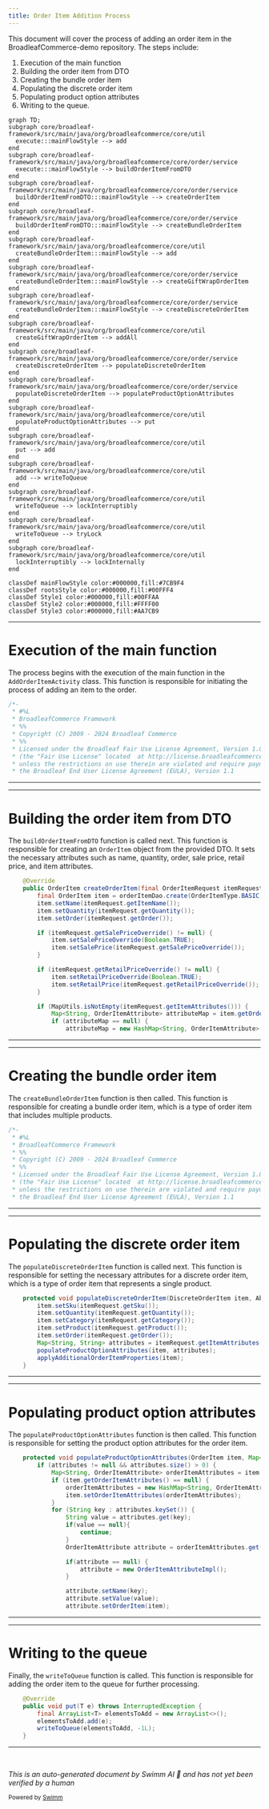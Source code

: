 ```yaml
---
title: Order Item Addition Process
---
```

This document will cover the process of adding an order item in the BroadleafCommerce-demo repository. The steps include:

1. Execution of the main function
2. Building the order item from DTO
3. Creating the bundle order item
4. Populating the discrete order item
5. Populating product option attributes
6. Writing to the queue.

```mermaid
graph TD;
subgraph core/broadleaf-framework/src/main/java/org/broadleafcommerce/core/util
  execute:::mainFlowStyle --> add
end
subgraph core/broadleaf-framework/src/main/java/org/broadleafcommerce/core/order/service
  execute:::mainFlowStyle --> buildOrderItemFromDTO
end
subgraph core/broadleaf-framework/src/main/java/org/broadleafcommerce/core/order/service
  buildOrderItemFromDTO:::mainFlowStyle --> createOrderItem
end
subgraph core/broadleaf-framework/src/main/java/org/broadleafcommerce/core/order/service
  buildOrderItemFromDTO:::mainFlowStyle --> createBundleOrderItem
end
subgraph core/broadleaf-framework/src/main/java/org/broadleafcommerce/core/util
  createBundleOrderItem:::mainFlowStyle --> add
end
subgraph core/broadleaf-framework/src/main/java/org/broadleafcommerce/core/order/service
  createBundleOrderItem:::mainFlowStyle --> createGiftWrapOrderItem
end
subgraph core/broadleaf-framework/src/main/java/org/broadleafcommerce/core/order/service
  createBundleOrderItem:::mainFlowStyle --> createDiscreteOrderItem
end
subgraph core/broadleaf-framework/src/main/java/org/broadleafcommerce/core/util
  createGiftWrapOrderItem --> addAll
end
subgraph core/broadleaf-framework/src/main/java/org/broadleafcommerce/core/order/service
  createDiscreteOrderItem --> populateDiscreteOrderItem
end
subgraph core/broadleaf-framework/src/main/java/org/broadleafcommerce/core/order/service
  populateDiscreteOrderItem --> populateProductOptionAttributes
end
subgraph core/broadleaf-framework/src/main/java/org/broadleafcommerce/core/util
  populateProductOptionAttributes --> put
end
subgraph core/broadleaf-framework/src/main/java/org/broadleafcommerce/core/util
  put --> add
end
subgraph core/broadleaf-framework/src/main/java/org/broadleafcommerce/core/util
  add --> writeToQueue
end
subgraph core/broadleaf-framework/src/main/java/org/broadleafcommerce/core/util
  writeToQueue --> lockInterruptibly
end
subgraph core/broadleaf-framework/src/main/java/org/broadleafcommerce/core/util
  writeToQueue --> tryLock
end
subgraph core/broadleaf-framework/src/main/java/org/broadleafcommerce/core/util
  lockInterruptibly --> lockInternally
end

classDef mainFlowStyle color:#000000,fill:#7CB9F4
classDef rootsStyle color:#000000,fill:#00FFF4
classDef Style1 color:#000000,fill:#00FFAA
classDef Style2 color:#000000,fill:#FFFF00
classDef Style3 color:#000000,fill:#AA7CB9
```

<SwmSnippet path="/core/broadleaf-framework/src/main/java/org/broadleafcommerce/core/order/service/workflow/add/AddOrderItemActivity.java" line="1">

---

# Execution of the main function

The process begins with the execution of the main function in the `AddOrderItemActivity` class. This function is responsible for initiating the process of adding an item to the order.

```java
/*-
 * #%L
 * BroadleafCommerce Framework
 * %%
 * Copyright (C) 2009 - 2024 Broadleaf Commerce
 * %%
 * Licensed under the Broadleaf Fair Use License Agreement, Version 1.0
 * (the "Fair Use License" located  at http://license.broadleafcommerce.org/fair_use_license-1.0.txt)
 * unless the restrictions on use therein are violated and require payment to Broadleaf in which case
 * the Broadleaf End User License Agreement (EULA), Version 1.1
```

---

</SwmSnippet>

<SwmSnippet path="/core/broadleaf-framework/src/main/java/org/broadleafcommerce/core/order/service/OrderItemServiceImpl.java" line="144">

---

# Building the order item from DTO

The `buildOrderItemFromDTO` function is called next. This function is responsible for creating an `OrderItem` object from the provided DTO. It sets the necessary attributes such as name, quantity, order, sale price, retail price, and item attributes.

```java
    @Override
    public OrderItem createOrderItem(final OrderItemRequest itemRequest) {
        final OrderItem item = orderItemDao.create(OrderItemType.BASIC);
        item.setName(itemRequest.getItemName());
        item.setQuantity(itemRequest.getQuantity());
        item.setOrder(itemRequest.getOrder());

        if (itemRequest.getSalePriceOverride() != null) {
            item.setSalePriceOverride(Boolean.TRUE);
            item.setSalePrice(itemRequest.getSalePriceOverride());
        }

        if (itemRequest.getRetailPriceOverride() != null) {
            item.setRetailPriceOverride(Boolean.TRUE);
            item.setRetailPrice(itemRequest.getRetailPriceOverride());
        }

        if (MapUtils.isNotEmpty(itemRequest.getItemAttributes())) {
            Map<String, OrderItemAttribute> attributeMap = item.getOrderItemAttributes();
            if (attributeMap == null) {
                attributeMap = new HashMap<String, OrderItemAttribute>();
```

---

</SwmSnippet>

<SwmSnippet path="/core/broadleaf-framework/src/main/java/org/broadleafcommerce/core/order/service/OrderItemServiceImpl.java" line="1">

---

# Creating the bundle order item

The `createBundleOrderItem` function is then called. This function is responsible for creating a bundle order item, which is a type of order item that includes multiple products.

```java
/*-
 * #%L
 * BroadleafCommerce Framework
 * %%
 * Copyright (C) 2009 - 2024 Broadleaf Commerce
 * %%
 * Licensed under the Broadleaf Fair Use License Agreement, Version 1.0
 * (the "Fair Use License" located  at http://license.broadleafcommerce.org/fair_use_license-1.0.txt)
 * unless the restrictions on use therein are violated and require payment to Broadleaf in which case
 * the Broadleaf End User License Agreement (EULA), Version 1.1
```

---

</SwmSnippet>

<SwmSnippet path="/core/broadleaf-framework/src/main/java/org/broadleafcommerce/core/order/service/OrderItemServiceImpl.java" line="106">

---

# Populating the discrete order item

The `populateDiscreteOrderItem` function is called next. This function is responsible for setting the necessary attributes for a discrete order item, which is a type of order item that represents a single product.

```java
    protected void populateDiscreteOrderItem(DiscreteOrderItem item, AbstractOrderItemRequest itemRequest) {
        item.setSku(itemRequest.getSku());
        item.setQuantity(itemRequest.getQuantity());
        item.setCategory(itemRequest.getCategory());
        item.setProduct(itemRequest.getProduct());
        item.setOrder(itemRequest.getOrder());
        Map<String, String> attributes = itemRequest.getItemAttributes();
        populateProductOptionAttributes(item, attributes);
        applyAdditionalOrderItemProperties(item);
    }
```

---

</SwmSnippet>

<SwmSnippet path="/core/broadleaf-framework/src/main/java/org/broadleafcommerce/core/order/service/OrderItemServiceImpl.java" line="117">

---

# Populating product option attributes

The `populateProductOptionAttributes` function is then called. This function is responsible for setting the product option attributes for the order item.

```java
    protected void populateProductOptionAttributes(OrderItem item, Map<String, String> attributes) {
        if (attributes != null && attributes.size() > 0) {
            Map<String, OrderItemAttribute> orderItemAttributes = item.getOrderItemAttributes();
            if (item.getOrderItemAttributes() == null) {
                orderItemAttributes = new HashMap<String, OrderItemAttribute>();
                item.setOrderItemAttributes(orderItemAttributes);
            }
            for (String key : attributes.keySet()) {
                String value = attributes.get(key);
                if(value == null){
                    continue;
                }
                OrderItemAttribute attribute = orderItemAttributes.get(key);

                if(attribute == null) {
                    attribute = new OrderItemAttributeImpl();
                }

                attribute.setName(key);
                attribute.setValue(value);
                attribute.setOrderItem(item);
```

---

</SwmSnippet>

<SwmSnippet path="/core/broadleaf-framework/src/main/java/org/broadleafcommerce/core/util/queue/ZookeeperDistributedQueue.java" line="393">

---

# Writing to the queue

Finally, the `writeToQueue` function is called. This function is responsible for adding the order item to the queue for further processing.

```java
    @Override
    public void put(T e) throws InterruptedException {
        final ArrayList<T> elementsToAdd = new ArrayList<>();
        elementsToAdd.add(e);
        writeToQueue(elementsToAdd, -1L);
    }
```

---

</SwmSnippet>

&nbsp;

*This is an auto-generated document by Swimm AI 🌊 and has not yet been verified by a human*

<SwmMeta version="3.0.0" repo-id="Z2l0aHViJTNBJTNBQnJvYWRsZWFmQ29tbWVyY2UtZGVtbyUzQSUzQWdpbGFkbmF2b3Q=" repo-name="BroadleafCommerce-demo" doc-type="flows"><sup>Powered by [Swimm](/)</sup></SwmMeta>
